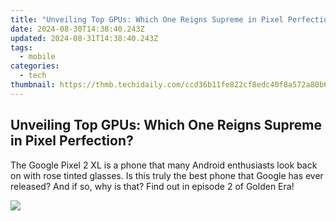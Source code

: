 ```yaml
---
title: "Unveiling Top GPUs: Which One Reigns Supreme in Pixel Perfection?"
date: 2024-08-30T14:38:40.243Z
updated: 2024-08-31T14:38:40.243Z
tags:
  - mobile
categories:
  - tech
thumbnail: https://thmb.techidaily.com/ccd36b11fe822cf8edc40f8a572a80b6d8bbf0e625e60ce40fafebff8828fa14.jpeg
---
```


## Unveiling Top GPUs: Which One Reigns Supreme in Pixel Perfection?

The Google Pixel 2 XL is a phone that many Android enthusiasts look back on with rose tinted glasses. Is this truly the best phone that Google has ever released? And if so, why is that? Find out in episode 2 of Golden Era!

<ins class="adsbygoogle"
     style="display:block"
     data-ad-format="autorelaxed"
     data-ad-client="ca-pub-7571918770474297"
     data-ad-slot="1223367746"></ins>



<ins class="adsbygoogle"
     style="display:block"
     data-ad-client="ca-pub-7571918770474297"
     data-ad-slot="8358498916"
     data-ad-format="auto"
     data-full-width-responsive="true"></ins>



<!-- affiliate ads begin -->
<a href="https://secure.2checkout.com/order/checkout.php?PRODS=4620780&QTY=1&AFFILIATE=108875&CART=1"><img src="https://secure.avangate.com/images/merchant/07dd4d5a72f5740ef0f035f201951476/728__90banner.jpg" border="0"></a>
<!-- affiliate ads end -->
